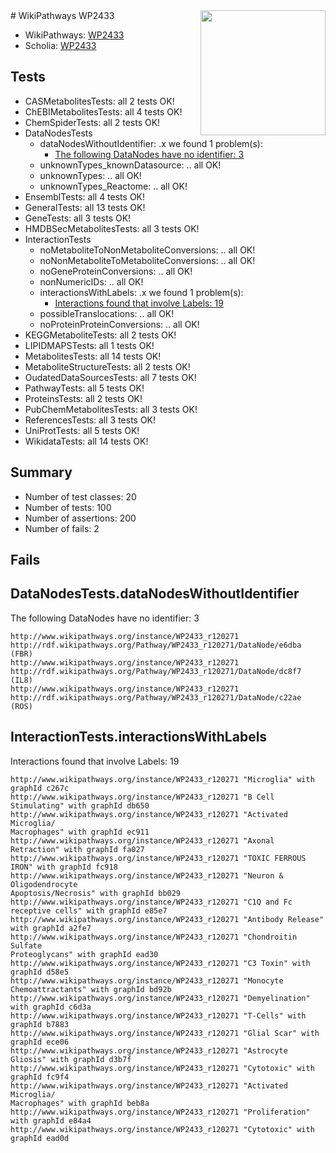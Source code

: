<img style="float: right; width: 200px" src="https://upload.wikimedia.org/wikipedia/commons/thumb/8/83/Wplogo_with_text_500.png/640px-Wplogo_with_text_500.png" />
# WikiPathways WP2433

* WikiPathways: [WP2433](https://identifiers.org/wikipathways:WP2433)
* Scholia: [WP2433](https://scholia.toolforge.org/wikipathways/WP2433)
## Tests
* CASMetabolitesTests: all 2 tests OK!
* ChEBIMetabolitesTests: all 4 tests OK!
* ChemSpiderTests: all 2 tests OK!
* DataNodesTests
    * dataNodesWithoutIdentifier: .x we found 1 problem(s):
        * [The following DataNodes have no identifier: 3](#d2d32fa2)
    * unknownTypes_knownDatasource: .. all OK!
    * unknownTypes: .. all OK!
    * unknownTypes_Reactome: .. all OK!
* EnsemblTests: all 4 tests OK!
* GeneralTests: all 13 tests OK!
* GeneTests: all 3 tests OK!
* HMDBSecMetabolitesTests: all 3 tests OK!
* InteractionTests
    * noMetaboliteToNonMetaboliteConversions: .. all OK!
    * noNonMetaboliteToMetaboliteConversions: .. all OK!
    * noGeneProteinConversions: .. all OK!
    * nonNumericIDs: .. all OK!
    * interactionsWithLabels: .x we found 1 problem(s):
        * [Interactions found that involve Labels: 19](#fe97a8c1)
    * possibleTranslocations: .. all OK!
    * noProteinProteinConversions: .. all OK!
* KEGGMetaboliteTests: all 2 tests OK!
* LIPIDMAPSTests: all 1 tests OK!
* MetabolitesTests: all 14 tests OK!
* MetaboliteStructureTests: all 2 tests OK!
* OudatedDataSourcesTests: all 7 tests OK!
* PathwayTests: all 5 tests OK!
* ProteinsTests: all 2 tests OK!
* PubChemMetabolitesTests: all 3 tests OK!
* ReferencesTests: all 3 tests OK!
* UniProtTests: all 5 tests OK!
* WikidataTests: all 14 tests OK!


## Summary

* Number of test classes: 20
* Number of tests: 100
* Number of assertions: 200
* Number of fails: 2

## Fails

<a name="d2d32fa2" />

## DataNodesTests.dataNodesWithoutIdentifier

The following DataNodes have no identifier: 3
```
http://www.wikipathways.org/instance/WP2433_r120271 http://rdf.wikipathways.org/Pathway/WP2433_r120271/DataNode/e6dba (FBR)
http://www.wikipathways.org/instance/WP2433_r120271 http://rdf.wikipathways.org/Pathway/WP2433_r120271/DataNode/dc8f7 (IL8)
http://www.wikipathways.org/instance/WP2433_r120271 http://rdf.wikipathways.org/Pathway/WP2433_r120271/DataNode/c22ae (ROS)
```

<a name="fe97a8c1" />

## InteractionTests.interactionsWithLabels

Interactions found that involve Labels: 19
```
http://www.wikipathways.org/instance/WP2433_r120271 "Microglia" with graphId c267c
http://www.wikipathways.org/instance/WP2433_r120271 "B Cell Stimulating" with graphId db650
http://www.wikipathways.org/instance/WP2433_r120271 "Activated Microglia/
Macrophages" with graphId ec911
http://www.wikipathways.org/instance/WP2433_r120271 "Axonal Retraction" with graphId fa027
http://www.wikipathways.org/instance/WP2433_r120271 "TOXIC FERROUS
IRON" with graphId fc918
http://www.wikipathways.org/instance/WP2433_r120271 "Neuron & 
Oligodendrocyte
Apoptosis/Necrosis" with graphId bb029
http://www.wikipathways.org/instance/WP2433_r120271 "C1Q and Fc receptive cells" with graphId e85e7
http://www.wikipathways.org/instance/WP2433_r120271 "Antibody Release" with graphId a2fe7
http://www.wikipathways.org/instance/WP2433_r120271 "Chondroitin Sulfate 
Proteoglycans" with graphId ead30
http://www.wikipathways.org/instance/WP2433_r120271 "C3 Toxin" with graphId d58e5
http://www.wikipathways.org/instance/WP2433_r120271 "Monocyte Chemoattractants" with graphId bd92b
http://www.wikipathways.org/instance/WP2433_r120271 "Demyelination" with graphId c6d3a
http://www.wikipathways.org/instance/WP2433_r120271 "T-Cells" with graphId b7883
http://www.wikipathways.org/instance/WP2433_r120271 "Glial Scar" with graphId ece06
http://www.wikipathways.org/instance/WP2433_r120271 "Astrocyte Gliosis" with graphId d3b7f
http://www.wikipathways.org/instance/WP2433_r120271 "Cytotoxic" with graphId fc9f4
http://www.wikipathways.org/instance/WP2433_r120271 "Activated Microglia/
Macrophages" with graphId beb8a
http://www.wikipathways.org/instance/WP2433_r120271 "Proliferation" with graphId e84a4
http://www.wikipathways.org/instance/WP2433_r120271 "Cytotoxic" with graphId ead0d
```


